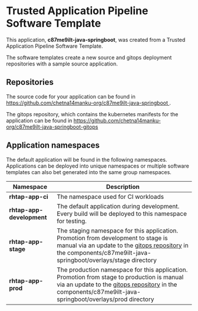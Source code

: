 # Trusted Application Pipeline Software Template

This application, **c87me9ilt-java-springboot**, was created from a Trusted Application Pipeline Software Template.

The software templates create a new source and gitops deployment repositories with a sample source application. 

## Repositories

The source code for your application can be found in [https://github.com/chetna14manku-org/c87me9ilt-java-springboot ](https://github.com/chetna14manku-org/c87me9ilt-java-springboot ).
 
The gitops repository, which contains the kubernetes manifests for the application can be found in 
[https://github.com/chetna14manku-org/c87me9ilt-java-springboot-gitops ](https://github.com/chetna14manku-org/c87me9ilt-java-springboot-gitops ) 

## Application namespaces 

The default application will be found in the following namespaces. Applications can be deployed into unique namespaces or multiple software templates can also bet generated into the same group namespaces.  

|  Namespace   |  Description   |  
| -------- | -------- |
| **rhtap-app-ci** | The namespace used for CI workloads |
| **rhtap-app-development** | The default application during development. Every build will be deployed to this namespace for testing. |
| **rhtap-app-stage** | The staging namespace for this application. Promotion from development to stage is manual via an update to the [gitops repository](https://github.com/chetna14manku-org/c87me9ilt-java-springboot-gitops ) in the components/c87me9ilt-java-springboot/overlays/stage directory |
| **rhtap-app-prod** | The production namespace for this application. Promotion from stage to production is manual via an update to the [gitops repository](https://github.com/chetna14manku-org/c87me9ilt-java-springboot-gitops ) in the components/c87me9ilt-java-springboot/overlays/prod directory |